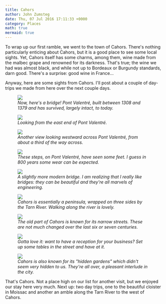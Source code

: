 ```yaml
---
title: Cahors
author: John Zumsteg
date: Thu, 07 Jul 2016 17:11:33 +0000
category: Places
math: true
mermaid: true
---
```

To wrap up our first ramble, we went to the town of Cahors. There's nothing particularly enticing about Cahors, but it is a good place to see some local sights. Yet, Cahors itself has some charms, among them, wine made from the malbec grape and renowned for its darkness. That's true; the wine we had was almost black, and while not up to Bordeaux or Burgundy standards, darn good. There's a surprise: good wine in France...

Anyway, here are some sights from Cahors. I'll post about a couple of day-trips we made from here over the next couple days.

<figure>
	<img src="{{site.url}}/assets/images/2016/07/DSC00889.jpg"/>
	<figcaption><em>Now, here's a bridge! Pont Valentré, built between 1308 and 1379 and has survived, largely intact, to today.</em></figcaption>
</figure>



<figure>
	<img src="{{site.url}}/assets/images/2016/07/DSC00690.jpg"/>
	<figcaption><em>Looking from the east end of Pont Valentré.</em></figcaption>
</figure>



<figure>
	<img src="{{site.url}}/assets/images/2016/07/DSC00691.jpg"/>
	<figcaption><em>Another view looking westward across Pont Valentré, from about a third of the way across.</em></figcaption>
</figure>



<figure>
	<img src="{{site.url}}/assets/images/2016/07/DSC00894.jpg"/>
	<figcaption><em>These steps, on Pont Valentré, have seen some feet. I guess in 800 years some wear can be expected.</em></figcaption>
</figure>



<figure>
	<img src="{{site.url}}/assets/images/2016/07/DSC00865.jpg"/>
	<figcaption><em>A slightly more modern bridge. I am realizing that I really like bridges: they can be beautiful and they're all marvels of engineering.</em></figcaption>
</figure>



<figure>
	<img src="{{site.url}}/assets/images/2016/07/DSC00708.jpg"/>
	<figcaption><em>Cahors is essentially a peninsula, wrapped on three sides by the Tarn River. Walking along the river is lovely.</em></figcaption>
</figure>



<figure>
	<img src="{{site.url}}/assets/images/2016/07/DSC00704.jpg"/>
	<figcaption><em>The old part of Cahors is known for its narrow streets. These are not much changed over the last six or seven centuries.</em></figcaption>
</figure>



<figure>
	<img src="{{site.url}}/assets/images/2016/07/DSC00703.jpg"/>
	<figcaption><em>Gotta love it: want to have a reception for your business? Set up some tables in the street and have at it.</em></figcaption>
</figure>



<figure>
	<img src="{{site.url}}/assets/images/2016/07/DSC00873.jpg"/>
	<figcaption><em>Cahors is also known for its "hidden gardens" which didn't seem very hidden to us. They're all over, a pleasant interlude in the city.</em></figcaption>
</figure>



That's Cahors. Not a place high on our list for another visit, but we enjoyed our stay here very much. Next up: two day trips, one to the beautiful cloister in Moissac and another an amble along the Tarn River to the west of Cahors.
